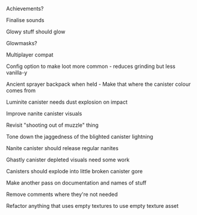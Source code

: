 Achievements?

Finalise sounds

Glowy stuff should glow

Glowmasks?

Multiplayer compat

Config option to make loot more common - reduces grinding but less vanilla-y

Ancient sprayer backpack when held - Make that where the canister colour comes from

Luminite canister needs dust explosion on impact

Improve nanite canister visuals

Revisit "shooting out of muzzle" thing

Tone down the jaggedness of the blighted canister lightning

Nanite canister should release regular nanites

Ghastly canister depleted visuals need some work

Canisters should explode into little broken canister gore

Make another pass on documentation and names of stuff

Remove comments where they're not needed

Refactor anything that uses empty textures to use empty texture asset